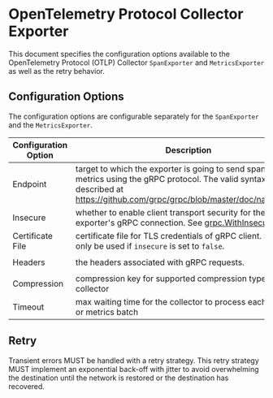 # OpenTelemetry Protocol Collector Exporter

This document specifies the configuration options available to the OpenTelemetry Protocol (OTLP) Collector `SpanExporter` and `MetricsExporter` as well as the retry behavior.

## Configuration Options

The configuration options are configurable separately for the `SpanExporter` and the `MetricsExporter`.

| Configuration Option | Description                                                  | Default           | Env variable                                                 |
| -------------------- | ------------------------------------------------------------ | ----------------- | ------------------------------------------------------------ |
| Endpoint             | target to which the exporter is going to send spans or metrics using the gRPC protocol. The valid syntax is described at https://github.com/grpc/grpc/blob/master/doc/naming.md. | `localhost:55680` | `OTEL_EXPORTER_OTLP_SPAN_ENDPOINT` `OTEL_EXPORTER_OTLP_METRIC_ENDPOINT` |
| Insecure             | whether to enable client transport security for the exporter's gRPC connection. See [grpc.WithInsecure()](https://godoc.org/google.golang.org/grpc#WithInsecure). | `false`           | `OTEL_EXPORTER_OTLP_SPAN_INSECURE` `OTEL_EXPORTER_OTLP_METRIC_INSECURE` |
| Certificate File     | certificate file for TLS credentials of gRPC client. Should only be used if `insecure` is set to `false`. | n/a               | `OTEL_EXPORTER_OTLP_SPAN_CERTIFICATE` `OTEL_EXPORTER_OTLP_METRIC_CERTIFICATE` |
| Headers              | the headers associated with gRPC requests.                   | n/a               | `OTEL_EXPORTER_OTLP_SPAN_HEADERS` `OTEL_EXPORTER_OTLP_METRIC_HEADERS` |
| Compression          | compression key for supported compression types within collector | gzip              | `OTEL_EXPORTER_OTLP_SPAN_COMPRESSION` `OTEL_EXPORTER_OTLP_METRIC_COMPRESSION` |
| Timeout              | max waiting time for the collector to process each spans or metrics batch | 60s               | `OTEL_EXPORTER_OTLP_SPAN_TIMEOUT` `OTEL_EXPORTER_OTLP_METRIC_TIMEOUT` |

## Retry

Transient errors MUST be handled with a retry strategy. This retry strategy MUST implement an exponential back-off with jitter to avoid overwhelming the destination until the network is restored or the destination has recovered.

